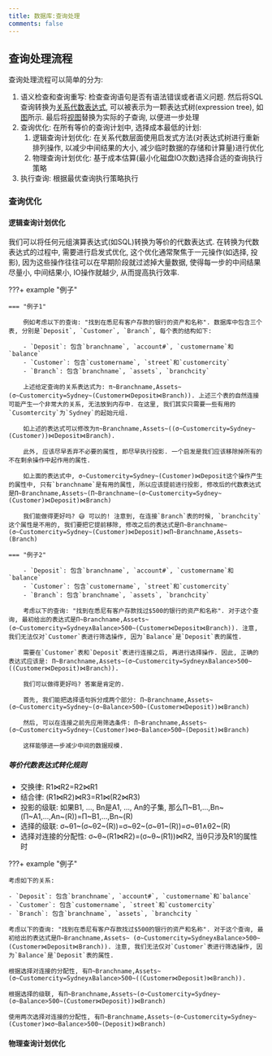 ```yaml
---
title: 数据库:查询处理
comments: false
---
```


## 查询处理流程

查询处理流程可以简单的分为:

1. 语义检查和查询重写: 检查查询语句是否有语法错误或者语义问题. 然后将SQL查询转换为[关系代数表达式](/database/relational-algebra), 可以被表示为一颗表达式树(expression tree), 如[图](https://img.ricolxwz.io/a99283244cfa79f7c7629924cc0cff5d.png)所示. 最后将[视图](/database/advanced-sql/#view)替换为实际的子查询, 以便进一步处理
2. 查询优化: 在所有等价的查询计划中, 选择成本最低的计划:
    1. 逻辑查询计划优化: 在关系代数层面使用启发式方法(对表达式树进行重新排列操作, 以减少中间结果的大小, 减少临时数据的存储和计算量)进行优化
    2. 物理查询计划优化: 基于成本估算(最小化磁盘IO次数)选择合适的查询执行策略
3. 执行查询: 根据最优查询执行策略执行

### 查询优化

#### 逻辑查询计划优化

我们可以将任何元组演算表达式(如SQL)转换为等价的代数表达式. 在转换为代数表达式的过程中, 需要进行启发式优化, 这个优化通常聚焦于一元操作(如选择, 投影), 因为这些操作往往可以在早期阶段就过滤掉大量数据, 使得每一步的中间结果尽量小, 中间结果小, IO操作就越少, 从而提高执行效率.

???+ example "例子"

    === "例子1"

        例如考虑以下的查询: "找到在悉尼有客户存款的银行的资产和名称". 数据库中包含三个表, 分别是`Deposit`, `Customer`, `Branch`, 每个表的结构如下:

        - `Deposit`: 包含`branchname`, `account#`, `customername`和`balance`
        - `Customer`: 包含`customername`, `street`和`customercity`
        - `Branch`: 包含`branchname`, `assets`, `branchcity`

        上述给定查询的关系表达式为: π~Branchname,Assets~(σ~Customercity=Sydney~(Customer⋈Deposit⋈Branch)). 上述三个表的自然连接可能产生一个非常大的关系, 无法放到内存中. 在这里, 我们其实只需要一些有用的`Cusomtercity`为`Sydney`的起始元组.

        如上述的表达式可以修改为π~Branchname,Assets~((σ~Customercity=Sydney~(Customer))⋈Deposit⋈Branch).

        此外, 应该尽早丢弃不必要的属性, 即尽早执行投影. 一个启发是我们应该移除掉所有的不在剩余操作中起作用的属性. 

        如上面的表达式中, σ~Customercity=Sydney~(Customer)⋈Deposit这个操作产生的属性中, 只有`branchname`是有用的属性, 所以应该提前进行投影, 修改后的代数表达式是Π~Branchname,Assets~(Π~Branchname~(σ~Customercity=Sydney~(Customer)⋈Deposit)⋈Branch)

        我们能做得更好吗? 😅 可以的! 注意到, 在连接`Branch`表的时候, `branchcity`这个属性是不用的, 我们要把它提前移除, 修改之后的表达式是Π~Branchname~(σ~Customercity=Sydney~(Customer)⋈Deposit)⋈Π~Branchname,Assets~(Branch)

    === "例子2"

        - `Deposit`: 包含`branchname`, `account#`, `customername`和`balance`
        - `Customer`: 包含`customername`, `street`和`customercity`
        - `Branch`: 包含`branchname`, `assets`, `branchcity`

		考虑以下的查询: "找到在悉尼有客户存款找过$500的银行的资产和名称". 对于这个查询, 最初给出的表达式是Π~Branchname,Assets~ (σ~Customercity=Sydney∧Balance>500~(Customer⋈Deposit⋈Branch)). 注意, 我们无法仅对`Customer`表进行筛选操作, 因为`Balance`是`Deposit`表的属性. 

        需要在`Customer`表和`Deposit`表进行连接之后, 再进行选择操作. 因此, 正确的表达式应该是: Π~Branchname,Assets~(σ~Customercity=Sydney∧Balance>500~((Customer⋈Deposit)⋈Branch)).
        
        我们可以做得更好吗? 答案是肯定的. 

        首先, 我们能把选择语句拆分成两个部分: Π~Branchname,Assets~(σ~Customercity=Sydney~(σ~Balance>500~(Customer⋈Deposit))⋈Branch)

        然后, 可以在连接之前先应用筛选条件: Π~Branchname,Assets~(σ~Customercity=Sydney~(Customer)⋈σ~Balance>500~(Deposit)⋈Branch)

        这样能够进一步减少中间的数据规模. 

##### 等价代数表达式转化规则

- 交换律: R1⋈R2=R2⋈R1
- 结合律: (R1⋈R2)⋈R3=R1⋈(R2⋈R3)
- 投影的级联: 如果B1, ..., Bn是A1, ..., An的子集, 那么Π~B1,...,Bn~(Π~A1,...,An~(R))=Π~B1,...,Bn~(R)
- 选择的级联: σ~θ1~(σ~θ2~(R))=σ~θ2~(σ~θ1~(R))=σ~θ1∧θ2~(R)
- 选择对连接的分配性: σ~θ~(R1⋈R2)=(σ~θ~(R1))⋈R2, 当θ只涉及R1的属性时

???+ example "例子"

    考虑如下的关系: 

    - `Deposit`: 包含`branchname`, `account#`, `customername`和`balance`
    - `Customer`: 包含`customername`, `street`和`customercity`
    - `Branch`: 包含`branchname`, `assets`, `branchcity `

    考虑以下的查询: "找到在悉尼有客户存款找过$500的银行的资产和名称". 对于这个查询, 最初给出的表达式是Π~Branchname,Assets~ (σ~Customercity=Sydney∧Balance>500~(Customer⋈Deposit⋈Branch)). 注意, 我们无法仅对`Customer`表进行筛选操作, 因为`Balance`是`Deposit`表的属性. 

    根据选择对连接的分配性, 有Π~Branchname,Assets~(σ~Customercity=Sydney∧Balance>500~((Customer⋈Deposit)⋈Branch)).

    根据选择的级联, 有Π~Branchname,Assets~(σ~Customercity=Sydney~(σ~Balance>500~(Customer⋈Deposit))⋈Branch)

    使用两次选择对连接的分配性, 有Π~Branchname,Assets~(σ~Customercity=Sydney~(Customer)⋈σ~Balance>500~(Deposit)⋈Branch)

#### 物理查询计划优化

